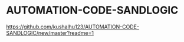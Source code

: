 # AUTOMATION-CODE-SANDLOGIC

https://github.com/kushalhu123/AUTOMATION-CODE-SANDLOGIC/new/master?readme=1
